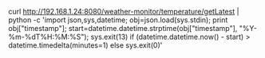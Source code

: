 curl http://192.168.1.24:8080/weather-monitor/temperature/getLatest | python -c 'import json,sys,datetime; obj=json.load(sys.stdin);  print obj["timestamp"];  start=datetime.datetime.strptime(obj["timestamp"], "%Y-%m-%dT%H:%M:%S"); sys.exit(13) if (datetime.datetime.now() - start) > datetime.timedelta(minutes=1) else sys.exit(0)'

